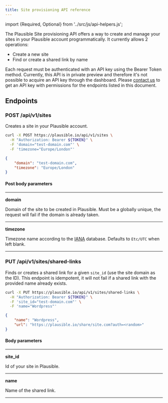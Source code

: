 ```yaml
---
title: Site provisioning API reference
---
```


import {Required, Optional} from '../src/js/api-helpers.js';

The Plausible Site provisioning API offers a way to create and manage your sites in your Plausible account programmatically.
It currently allows 2 operations:

* Create a new site
* Find or create a shared link by name

Each request must be authenticated with an API key using the Bearer Token method. Currently, this API is in private preview and therefore it's not
possible to acquire an API key through the dashboard. Please [contact us](https://plausible.io/contact) to get an API key with permissions for the endpoints listed in this document.

## Endpoints

### POST /api/v1/sites

Creates a site in your Plausible account.

```bash title="Try it yourself"
curl -X POST https://plausible.io/api/v1/sites \
  -H "Authorization: Bearer ${TOKEN}" \
  -F 'domain="test-domain.com"' \
  -F 'timezone="Europe/London"'
```

```json title="Response 200 OK"
{
    "domain": "test-domain.com",
    "timezone": "Europe/London"
}
```

#### Post body parameters
<hr / >

**domain** <Required />

Domain of the site to be created in Plausible. Must be a globally unique, the request will fail if the domain is already taken.
<hr / >

**timezone** <Optional />

Timezone name according to the [IANA](https://www.iana.org/time-zones) database. Defaults to `Etc/UTC` when left blank.
<hr / >

### PUT /api/v1/sites/shared-links

Finds or creates a shared link for a given `site_id` (use the site domain as the ID). This endpoint is idempotent, it will not fail
if a shared link with the provided name already exists.


```bash title="Try it yourself"
curl -X PUT https://plausible.io/api/v1/sites/shared-links \
  -H "Authorization: Bearer ${TOKEN}" \
  -F 'site_id="test-domain.com"' \
  -F 'name="Wordpress"'
```

```json title="Response 200 OK"
{
    "name": "Wordpress",
    "url": "https://plausible.io/share/site.com?auth=<random>"
}
```

#### Body parameters
<hr / >

**site_id** <Required />

Id of your site in Plausible.

<hr / >

**name** <Required />

Name of the shared link.

<hr / >
